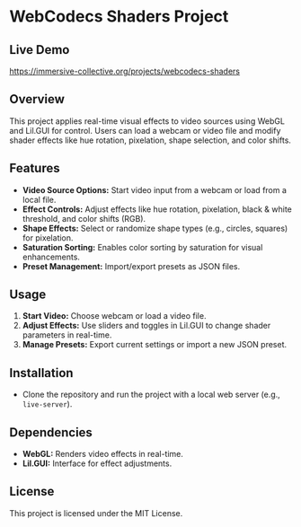 # WebCodecs Shaders Project


## Live Demo
https://immersive-collective.org/projects/webcodecs-shaders




## Overview
This project applies real-time visual effects to video sources using WebGL and Lil.GUI for control. Users can load a webcam or video file and modify shader effects like hue rotation, pixelation, shape selection, and color shifts.

## Features
- **Video Source Options:** Start video input from a webcam or load from a local file.
- **Effect Controls:** Adjust effects like hue rotation, pixelation, black & white threshold, and color shifts (RGB).
- **Shape Effects:** Select or randomize shape types (e.g., circles, squares) for pixelation.
- **Saturation Sorting:** Enables color sorting by saturation for visual enhancements.
- **Preset Management:** Import/export presets as JSON files.

## Usage
1. **Start Video:** Choose webcam or load a video file.
2. **Adjust Effects:** Use sliders and toggles in Lil.GUI to change shader parameters in real-time.
3. **Manage Presets:** Export current settings or import a new JSON preset.

## Installation
- Clone the repository and run the project with a local web server (e.g., `live-server`).

## Dependencies
- **WebGL:** Renders video effects in real-time.
- **Lil.GUI:** Interface for effect adjustments.
  
## License
This project is licensed under the MIT License.

